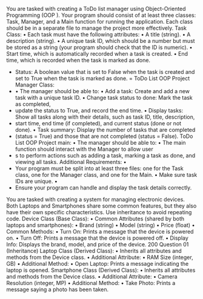 You are tasked with creating a ToDo list manager using Object-Oriented Programming (OOP
). Your program should consist of at least three classes: Task, Manager, and a Main function for running the application. Each class should be in a separate file to manage the project more effectively.
Task Class: • Each task must have the following attributes: • A title (string). • A description (string). 
• A unique task ID, which should be a number but must be stored as a string (your program should check that the ID is numeric).
• Start time, which is automatically recorded when a task is created. • End time, which is recorded when the task is marked as done. 
- Status: A boolean value that is set to False when the task is created and set to True when the task is marked as done. = ToDo List OOP Project Manager Class:
- • The manager should be able to: • Add a task: Create and add a new task with a unique task ID. • Change task status to done: Mark the task as completed,
- update the status to True, and record the end time. • Display tasks: Show all tasks along with their details, such as task ID, title, description,
-  start time, end time (if completed), and current status (done or not done). • Task summary: Display the number of tasks that are completed
-   (status = True) and those that are not completed (status = False). ToDo List OOP Project main: • The manager should be able to: • The main function should interact with the Manager to allow user
-   s to perform actions such as adding a task, marking a task as done, and viewing all tasks. Additional Requirements: •
-   Your program must be split into at least three files: one for the Task class, one for the Manager class, and one for the Main. • Make sure task IDs are unique. •
-    Ensure your program can handle and display the task details correctly.




You are tasked with creating a system for managing electronic devices. Both Laptops and Smartphones share some common features, but they also have their own specific characteristics.
Use inheritance to avoid repeating code. Device Class (Base Class): • Common Attributes (shared by both laptops and smartphones): • Brand (string) • Model (string) • Price (float) 
• Common Methods: • Turn On: Prints a message that the device is powered on. • Turn Off: Prints a message that the device is powered off. • Display Info: Displays the brand, model,
and price of the device. 200 Question 01 (Inheritance) Laptop Class (Derived Class): • Inherits all attributes and methods from the Device class. • Additional Attribute: • RAM Size (integer, GB)
• Additional Method: • Open Laptop: Prints a message indicating the laptop is opened. Smartphone Class (Derived Class): • Inherits all attributes and methods from the Device class. • 
Additional Attribute: • Camera Resolution (integer, MP) • Additional Method: • Take Photo: Prints a message saying a photo has been taken.


